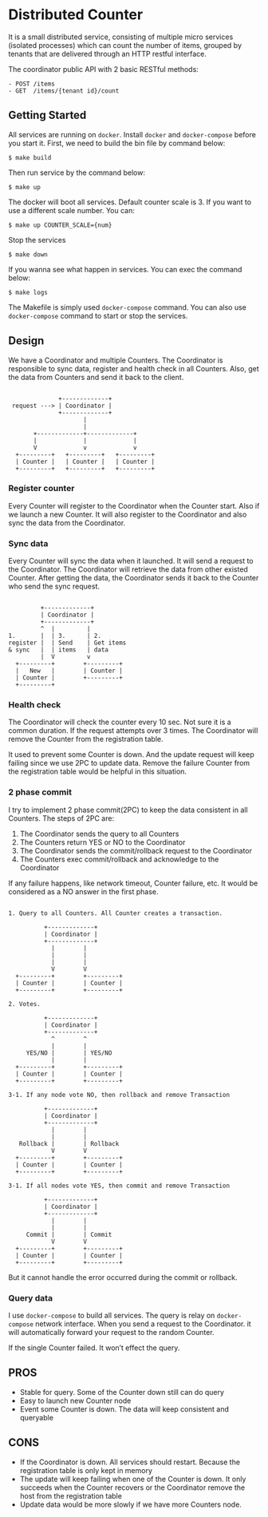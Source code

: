 # Distributed Counter

It is a small distributed service, consisting of multiple micro services (isolated processes) which can count the number of items, grouped by tenants that are delivered through an HTTP restful interface.

The coordinator public API with 2 basic RESTful methods:

```
- POST /items
- GET  /items/{tenant id}/count
```

## Getting Started

All services are running on `docker`. Install `docker` and `docker-compose` before you start it. First, we need to build the bin file by command below:

```
$ make build
```

Then run service by the command below:

```
$ make up
```

The docker will boot all services. Default counter scale is 3. If you want to use a different scale number. You can:

```
$ make up COUNTER_SCALE={num}
```

Stop the services

```
$ make down
```

If you wanna see what happen in services. You can exec the command below:

```
$ make logs
```

The Makefile is simply used `docker-compose` command. You can also use `docker-compose` command to start or stop the services.

## Design

We have a Coordinator and multiple Counters. The Coordinator is responsible to sync data, register and health check in all Counters. Also, get the data from Counters and send it back to the client.

```

              +-------------+
 request ---> | Coordinator |
              +-------------+
                     |
                     |
       +-------------+-------------+
       |             |             |
       V             v             v
  +---------+   +---------+   +---------+
  | Counter |   | Counter |   | Counter |
  +---------+   +---------+   +---------+

```

### Register counter

Every Counter will register to the Coordinator when the Counter start. Also if we launch a new Counter. It will also register to the Coordinator and also sync the data from the Coordinator.

### Sync data

Every Counter will sync the data when it launched. It will send a request to the Coordinator. The Coordinator will retrieve the data from other existed Counter. After getting the data, the Coordinator sends it back to the Counter who send the sync request.

```

         +-------------+
         | Coordinator |
         +-------------+
         ^  |         |
1.       |  | 3.      | 2.
register |  | Send    | Get items 
& sync   |  | items   | data
         |  V         v
  +---------+        +---------+
  |   New   |        | Counter |
  | Counter |        +---------+
  +---------+

```

### Health check

The Coordinator will check the counter every 10 sec. Not sure it is a common duration. If the request attempts over 3 times. The Coordinator will remove the Counter from the registration table.

It used to prevent some Counter is down. And the update request will keep failing since we use 2PC to update data. Remove the failure Counter from the registration table would be helpful in this situation.

### 2 phase commit

I try to implement 2 phase commit(2PC) to keep the data consistent in all Counters. The steps of 2PC are:

1. The Coordinator sends the query to all Counters
2. The Counters return YES or NO to the Coordinator
3. The Coordinator sends the commit/rollback request to the Coordinator
4. The Counters exec commit/rollback and acknowledge to the Coordinator

If any failure happens, like network timeout, Counter failure, etc. It would be considered as a NO answer in the first phase.

```

1. Query to all Counters. All Counter creates a transaction.

          +-------------+
          | Coordinator |
          +-------------+
            |        |
            |        |
            |        |
            V        V
  +---------+        +---------+
  | Counter |        | Counter |
  +---------+        +---------+

2. Votes.

          +-------------+
          | Coordinator |
          +-------------+
            ^        ^
            |        |
     YES/NO |        | YES/NO
            |        |
  +---------+        +---------+
  | Counter |        | Counter |
  +---------+        +---------+

3-1. If any node vote NO, then rollback and remove Transaction

          +-------------+
          | Coordinator |
          +-------------+
            |        |
            |        |
   Rollback |        | Rollback
            V        V
  +---------+        +---------+
  | Counter |        | Counter |
  +---------+        +---------+

3-1. If all nodes vote YES, then commit and remove Transaction

          +-------------+
          | Coordinator |
          +-------------+
            |        |
            |        |
     Commit |        | Commit
            V        V
  +---------+        +---------+
  | Counter |        | Counter |
  +---------+        +---------+

```

But it cannot handle the error occurred during the commit or rollback.

### Query data

I use `docker-compose` to build all services. The query is relay on `docker-compose` network interface. When you send a request to the Coordinator. it will automatically forward your request to the random Counter.

If the single Counter failed. It won’t effect the query.

## PROS

- Stable for query. Some of the Counter down still can do query
- Easy to launch new Counter node
- Event some Counter is down. The data will keep consistent and queryable

## CONS

- If the Coordinator is down. All services should restart. Because the registration table is only kept in memory
- The update will keep failing when one of the Counter is down. It only succeeds when the Counter recovers or the Coordinator remove the host from the registration table
- Update data would be more slowly if we have more Counters node.
